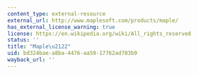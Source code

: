 ```yaml
---
content_type: external-resource
external_url: http://www.maplesoft.com/products/maple/
has_external_license_warning: true
license: https://en.wikipedia.org/wiki/All_rights_reserved
status: ''
title: "Maple\u2122"
uid: bd324bae-a8ba-4476-aa59-17762ad703b9
wayback_url: ''
---
```

